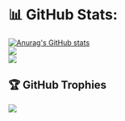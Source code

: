 # 📊 GitHub Stats:
[![Anurag's GitHub stats](https://github-readme-stats.vercel.app/api?username=TylerRust-1&count_private=true&show_icons=true&theme=tokyonight)](https://github.com/anuraghazra/github-readme-stats)
<br/>
![](https://github-readme-streak-stats.herokuapp.com/?user=TylerRust-1&theme=tokyonight&hide_border=false)
<br/>
![](https://github-readme-stats.vercel.app/api/top-langs/?username=TylerRust-1&theme=tokyonight&hide_border=false&include_all_commits=true&count_private=true&layout=compact)
<br/>


## 🏆 GitHub Trophies
![](https://github-profile-trophy.vercel.app/?username=TylerRust-1&theme=tokyonight&no-frame=true&no-bg=true&margin-w=4)
<!--
**TylerRust-1/TylerRust-1** is a ✨ _special_ ✨ repository because its `README.md` (this file) appears on your GitHub profile.


[![](https://visitcount.itsvg.in/api?id=TylerRust-1&icon=3&color=1)](https://visitcount.itsvg.in)

